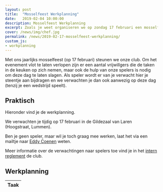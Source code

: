 ```yaml
---
layout: post
title:  "Mosselfeest Werkplanning"
date:   2019-02-04 10:00:00
description: Mosselfeest Werkplanning
excerpt: Zoals je weet organiseren we op zondag 17 februari een mosselfeest, hier vind je de werkplanning
cover: /news/img/chef.jpg
permalink: /news/2019-02-17-mosselfeest-werkplanning/
custom_js:
- workplanning
---
```


Met ons jaarlijks mosselfeest (op 17 februari) steunen we onze club. Om het evenement vlot te laten verlopen zijn er een aantal vrijwillgers die de taken in de keuken op zich nemen, maar ook de hulp van onze spelers is nodig om deze dag te laten slagen. Als speler wordt er van je verwacht hier je steentje aan bijdragen en we verwachten je dan ook aanwezig op deze dag (tenzij je een wedstrijd speelt).

## Praktisch

Hieronder vind je de werkplanning. 

We verwachten je tijdig op 17 februari in de Gildezaal van Laren (Hoogstraat, Lummen).

Ben je geen speler, maar wil je toch graag mee werken, laat het via een mailtje naar [Eddy Coenen](eddy.coenen1@telenet.be) weten.

Meer informatie over de verwachtingen naar spelers toe vind je in het [intern reglement](/club/reglement) de club.

## Werkplanning

<div id="workplanning" class="container content" data-id="1869bf77-b8a6-de44-a35f-e23b4551eb6b">
	<div class="responsive-table striped-table">
		<table id="workplanning-table">
			<thead>
				<tr>
					<th>Taak</th>
				</tr>
			</thead>			
		</table>
	</div>
</div>

<script type="text/template" id="shift-template">
	<div class="table-content">
		<div class="text-title"></div>
		<div class="text-subtitle"></div>
	</div>
</script>

<script type="text/template" id="task-template">
	<div class="table-content text-description"></div>	
</script>

<script type="text/template" id="allocation-template">
	<div class="table-content align-top">
		<ul class="allocated-list">
		</ul>
	</div>
	<div class="table-indicator text-indicator"></div>	
</script>
